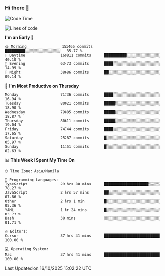### Hi there 👋

<!--START_SECTION:waka-->
![Code Time](http://img.shields.io/badge/Code%20Time-6%2C402%20hrs%2025%20mins-blue)

![Lines of code](https://img.shields.io/badge/From%20Hello%20World%20I%27ve%20Written-142.7%20million%20lines%20of%20code-blue)

**I'm an Early 🐤** 

```text
🌞 Morning                151465 commits      █████████░░░░░░░░░░░░░░░░   35.77 % 
🌆 Daytime                169811 commits      ██████████░░░░░░░░░░░░░░░   40.10 % 
🌃 Evening                63473 commits       ████░░░░░░░░░░░░░░░░░░░░░   14.99 % 
🌙 Night                  38686 commits       ██░░░░░░░░░░░░░░░░░░░░░░░   09.14 % 
```
📅 **I'm Most Productive on Thursday** 

```text
Monday                   71736 commits       ████░░░░░░░░░░░░░░░░░░░░░   16.94 % 
Tuesday                  80021 commits       █████░░░░░░░░░░░░░░░░░░░░   18.90 % 
Wednesday                79885 commits       █████░░░░░░░░░░░░░░░░░░░░   18.87 % 
Thursday                 80611 commits       █████░░░░░░░░░░░░░░░░░░░░   19.04 % 
Friday                   74744 commits       ████░░░░░░░░░░░░░░░░░░░░░   17.65 % 
Saturday                 25287 commits       █░░░░░░░░░░░░░░░░░░░░░░░░   05.97 % 
Sunday                   11151 commits       █░░░░░░░░░░░░░░░░░░░░░░░░   02.63 % 
```


📊 **This Week I Spent My Time On** 

```text
🕑︎ Time Zone: Asia/Manila

💬 Programming Languages: 
TypeScript               29 hrs 30 mins      ████████████████████░░░░░   78.27 % 
JavaScript               2 hrs 57 mins       ██░░░░░░░░░░░░░░░░░░░░░░░   07.86 % 
Other                    2 hrs 1 min         █░░░░░░░░░░░░░░░░░░░░░░░░   05.36 % 
YAML                     1 hr 24 mins        █░░░░░░░░░░░░░░░░░░░░░░░░   03.73 % 
Bash                     38 mins             ░░░░░░░░░░░░░░░░░░░░░░░░░   01.71 % 

🔥 Editors: 
Cursor                   37 hrs 41 mins      █████████████████████████   100.00 % 

💻 Operating System: 
Mac                      37 hrs 41 mins      █████████████████████████   100.00 % 
```


 Last Updated on 16/10/2025 15:02:22 UTC
<!--END_SECTION:waka-->


<!--
**rad182/rad182** is a ✨ _special_ ✨ repository because its `README.md` (this file) appears on your GitHub profile.

Here are some ideas to get you started:

- 🔭 I’m currently working on ...
- 🌱 I’m currently learning ...
- 👯 I’m looking to collaborate on ...
- 🤔 I’m looking for help with ...
- 💬 Ask me about ...
- 📫 How to reach me: ...
- 😄 Pronouns: ...
- ⚡ Fun fact: ...
-->
